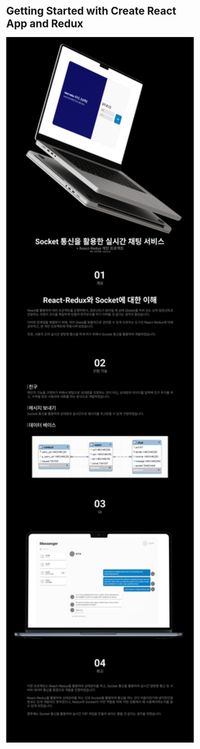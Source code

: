 # Getting Started with Create React App and Redux

<img style="float: left;" src="https://github.com/itsjh1242/itsjh1242/blob/main/src/img/messenger-prime.png" width="700" height="fit-content"/>
